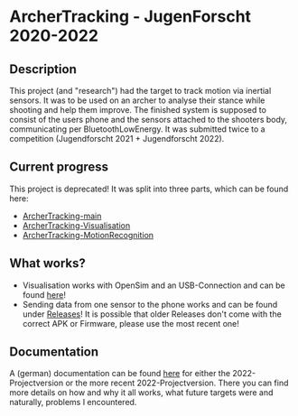 # ArcherTracking - JugenForscht 2020-2022
## Description
This project (and "research") had the target to track motion via inertial sensors. It was to be used on an archer to analyse their stance while shooting and help them improve. The finished system is supposed to consist of the users phone and the sensors attached to the shooters body, communicating per BluetoothLowEnergy. It was submitted twice to a competition (Jugendforscht 2021 + Jugendforscht 2022).<br>

## Current progress
This project is deprecated! It was split into three parts, which can be found here:

- [ArcherTracking-main]()
- [ArcherTracking-Visualisation]()
- [ArcherTracking-MotionRecognition]()

## What works?
- Visualisation works with OpenSim and an USB-Connection and can be found [here](https://github.com/Escape9002/ArcherTracking/tree/main/MATLAB/TestsNTutorials/Tests)!
- Sending data from one sensor to the phone works and can be found under [Releases](https://github.com/Escape9002/ArcherTracking/releases/tag/v1.0_ArcherTracking)! It is possible that older Releases don't come with the correct APK or Firmware, please use the most recent one!

## Documentation
A (german) documentation can be found [here](https://github.com/Escape9002/ArcherTracking/tree/main/Documentation) for either the 2022-Projectversion or the more recent 2022-Projectversion. There you can find more details on how and why it all works, what future targets were and naturally, problems I encountered.
